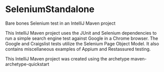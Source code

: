 # SeleniumStandalone
Bare bones Selenium test in an IntelliJ Maven project

This IntelliJ Maven project uses the JUnit and Selenium dependencies to run a simple search engine test against Google in a Chrome browser.  The Google and Craigslist tests utilize the Selenium Page Object Model. It also contains miscellaneous examples of Appium and Restassured testing.

This IntelliJ Maven project was created using the archetype maven-archetype-quickstart


